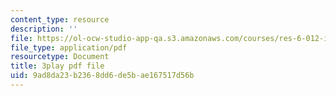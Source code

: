 ```yaml
---
content_type: resource
description: ''
file: https://ol-ocw-studio-app-qa.s3.amazonaws.com/courses/res-6-012-introduction-to-probability-spring-2018/9ad8da23b2368dd6de5bae167517d56b_11iF2ovjKOg.pdf
file_type: application/pdf
resourcetype: Document
title: 3play pdf file
uid: 9ad8da23-b236-8dd6-de5b-ae167517d56b
---
```

